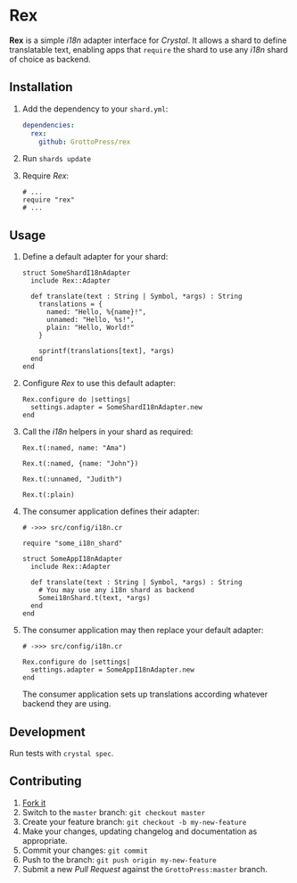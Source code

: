 # Rex

**Rex** is a simple *i18n* adapter interface for *Crystal*. It allows a shard to define translatable text, enabling apps that `require` the shard to use any *i18n* shard of choice as backend.

## Installation

1. Add the dependency to your `shard.yml`:

   ```yaml
   dependencies:
     rex:
       github: GrottoPress/rex
   ```

1. Run `shards update`

1. Require *Rex*:

   ```crystal
   # ...
   require "rex"
   # ...
   ```

## Usage

1. Define a default adapter for your shard:

   ```crystal
   struct SomeShardI18nAdapter
     include Rex::Adapter

     def translate(text : String | Symbol, *args) : String
       translations = {
         named: "Hello, %{name}!",
         unnamed: "Hello, %s!",
         plain: "Hello, World!"
       }

       sprintf(translations[text], *args)
     end
   end
   ```

1. Configure *Rex* to use this default adapter:

   ```crystal
   Rex.configure do |settings|
     settings.adapter = SomeShardI18nAdapter.new
   end
   ```

1. Call the *i18n* helpers in your shard as required:

   ```crystal
   Rex.t(:named, name: "Ama")

   Rex.t(:named, {name: "John"})

   Rex.t(:unnamed, "Judith")

   Rex.t(:plain)
   ```

1. The consumer application defines their adapter:

   ```crystal
   # ->>> src/config/i18n.cr

   require "some_i18n_shard"

   struct SomeAppI18nAdapter
     include Rex::Adapter

     def translate(text : String | Symbol, *args) : String
       # You may use any i18n shard as backend
       Somei18nShard.t(text, *args)
     end
   end
   ```

1. The consumer application may then replace your default adapter:

   ```crystal
   # ->>> src/config/i18n.cr

   Rex.configure do |settings|
     settings.adapter = SomeAppI18nAdapter.new
   end
   ```

   The consumer application sets up translations according whatever backend they are using.

## Development

Run tests with `crystal spec`.

## Contributing

1. [Fork it](https://github.com/GrottoPress/rex/fork)
1. Switch to the `master` branch: `git checkout master`
1. Create your feature branch: `git checkout -b my-new-feature`
1. Make your changes, updating changelog and documentation as appropriate.
1. Commit your changes: `git commit`
1. Push to the branch: `git push origin my-new-feature`
1. Submit a new *Pull Request* against the `GrottoPress:master` branch.
